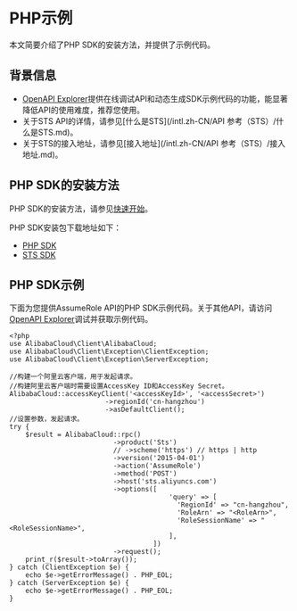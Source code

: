 # PHP示例

本文简要介绍了PHP SDK的安装方法，并提供了示例代码。

## 背景信息

-   [OpenAPI Explorer](https://api.aliyun.com/)提供在线调试API和动态生成SDK示例代码的功能，能显著降低API的使用难度，推荐您使用。
-   关于STS API的详情，请参见[什么是STS](/intl.zh-CN/API 参考（STS）/什么是STS.md)。
-   关于STS的接入地址，请参见[接入地址](/intl.zh-CN/API 参考（STS）/接入地址.md)。

## PHP SDK的安装方法

PHP SDK的安装方法，请参见[快速开始]()。

PHP SDK安装包下载地址如下：

-   [PHP SDK](https://github.com/aliyun/openapi-sdk-php)
-   [STS SDK](https://github.com/aliyun/openapi-sdk-php/tree/master/src/Sts)

## PHP SDK示例

下面为您提供AssumeRole API的PHP SDK示例代码。关于其他API，请访问[OpenAPI Explorer](https://api.aliyun.com/)调试并获取示例代码。

```
<?php
use AlibabaCloud\Client\AlibabaCloud;
use AlibabaCloud\Client\Exception\ClientException;
use AlibabaCloud\Client\Exception\ServerException;

//构建一个阿里云客户端，用于发起请求。
//构建阿里云客户端时需要设置AccessKey ID和AccessKey Secret。
AlibabaCloud::accessKeyClient('<accessKeyId>', '<accessSecret>')
                        ->regionId('cn-hangzhou')
                        ->asDefaultClient();
//设置参数，发起请求。
try {
    $result = AlibabaCloud::rpc()
                          ->product('Sts')
                          // ->scheme('https') // https | http
                          ->version('2015-04-01')
                          ->action('AssumeRole')
                          ->method('POST')
                          ->host('sts.aliyuncs.com')
                          ->options([
                                        'query' => [
                                          'RegionId' => "cn-hangzhou",
                                          'RoleArn' => "<RoleArn>",
                                          'RoleSessionName' => "<RoleSessionName>",
                                        ],
                                    ])
                          ->request();
    print_r($result->toArray());
} catch (ClientException $e) {
    echo $e->getErrorMessage() . PHP_EOL;
} catch (ServerException $e) {
    echo $e->getErrorMessage() . PHP_EOL;
}
```

